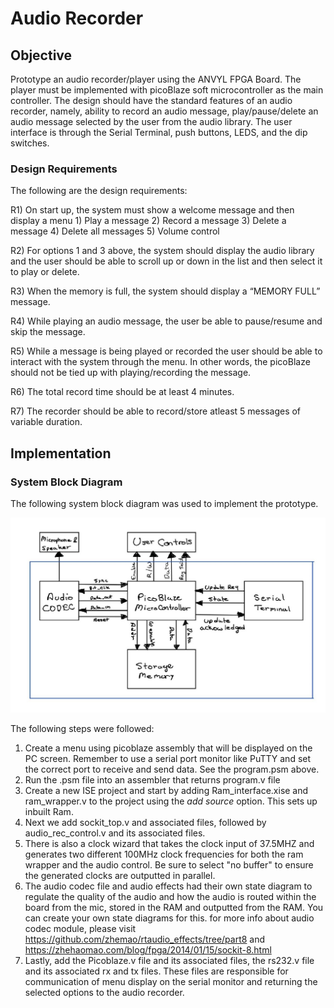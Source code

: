 # Audio Recorder
## Objective
Prototype an audio recorder/player using the ANVYL FPGA Board.    The player must be implemented with picoBlaze soft microcontroller as the main controller.    The design should have the standard features of an audio recorder, namely, ability to record an audio message, play/pause/delete an audio message selected by the user from the audio library.  The user interface is through the Serial Terminal, push buttons, LEDS, and the dip switches.
### Design Requirements
The following are the design requirements:

R1) On start up, the system must show a welcome message and then display a menu
    1)	Play a message
    2)	Record a message
    3)	Delete a message
    4)	Delete all messages
    5)	Volume control

R2) For options 1 and 3 above, the system should display the audio library and the user should be able to scroll up or down in the list and then select it to play or delete.

R3) When the memory is full, the system should display a “MEMORY FULL” message.

R4) While playing an audio message, the user be able to pause/resume and skip the message.

R5) While a message is being played or recorded the user should be able to interact with the system through the menu.  In other words, the picoBlaze should not be tied up with playing/recording the message.

R6) The total record time should be at least 4 minutes.

R7) The recorder should be able to record/store atleast 5 messages of variable duration.

## Implementation
### System Block Diagram
The following system block diagram was used to implement the prototype.

![](/images/systemblockdiagram.jpg)

The following steps were followed:
1. Create a menu using picoblaze assembly that will be displayed on the PC screen. Remember to use a serial port monitor like PuTTY and set the correct port to receive and send data. See the program.psm above.
2. Run the .psm file into an assembler that returns program.v file
3. Create a new ISE project and start by adding Ram_interface.xise and ram_wrapper.v to the project using the *add source* option. This sets up inbuilt Ram.
4. Next we add sockit_top.v and associated files, followed by audio_rec_control.v and its associated files.
5. There is also a clock wizard that takes the clock input of 37.5MHZ and generates two different 100MHz clock frequencies for both the ram wrapper and the audio control. Be sure to select "no buffer" to ensure the generated clocks are outputted in parallel.
6. The audio codec file and audio effects had their own state diagram to regulate the quality of the audio and how the audio is routed within the board from the mic, stored in the RAM and outputted from the RAM. You can create your own state diagrams for this. for more info about audio codec module, please visit https://github.com/zhemao/rtaudio_effects/tree/part8 and https://zhehaomao.com/blog/fpga/2014/01/15/sockit-8.html
7. Lastly, add the Picoblaze.v file and its associated files, the rs232.v file and its associated rx and tx files. These files are responsible for communication of menu display on the serial monitor and returning the selected options to the audio recorder.

